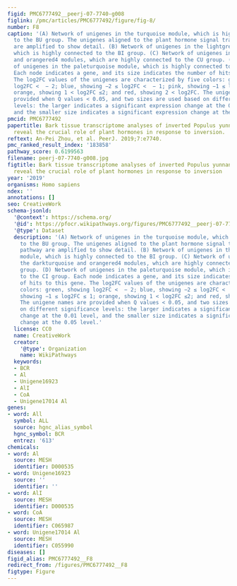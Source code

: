 ```yaml
---
figid: PMC6777492__peerj-07-7740-g008
figlink: /pmc/articles/PMC6777492/figure/fig-8/
number: F8
caption: '(A) Network of unigenes in the turquoise module, which is highly connected
  to the BU group. The unigenes aligned to the plant hormone signal transduction pathway
  are amplified to show detail. (B) Network of unigenes in the lightgreen module,
  which is highly connected to the BI group. (C) Network of unigenes in the darkturquoise
  and orangered4 modules, which are highly connected to the CU group. (D) Network
  of unigenes in the paleturquoise module, which is highly connected to the CI group.
  Each node indicates a gene, and its size indicates the number of hits to this gene.
  The log2FC values of the unigenes are characterized by five colors: green, showing
  log2FC <  − 2; blue, showing −2 ≤ log2FC <  − 1; pink, showing −1 ≤ log2FC ≤ 1;
  orange, showing 1 < log2FC ≤2; and red, showing 2 < log2FC. The unigene names are
  provided when Q values < 0.05, and two sizes are used based on different significance
  levels: the larger indicates a significant expression change at the 0.01 level,
  and the smaller size indicates a significant expression change at the 0.05 level.'
pmcid: PMC6777492
papertitle: Bark tissue transcriptome analyses of inverted Populus yunnanensis cuttings
  reveal the crucial role of plant hormones in response to inversion.
reftext: An-Pei Zhou, et al. PeerJ. 2019;7:e7740.
pmc_ranked_result_index: '183858'
pathway_score: 0.6199563
filename: peerj-07-7740-g008.jpg
figtitle: Bark tissue transcriptome analyses of inverted Populus yunnanensis cuttings
  reveal the crucial role of plant hormones in response to inversion
year: '2019'
organisms: Homo sapiens
ndex: ''
annotations: []
seo: CreativeWork
schema-jsonld:
  '@context': https://schema.org/
  '@id': https://pfocr.wikipathways.org/figures/PMC6777492__peerj-07-7740-g008.html
  '@type': Dataset
  description: '(A) Network of unigenes in the turquoise module, which is highly connected
    to the BU group. The unigenes aligned to the plant hormone signal transduction
    pathway are amplified to show detail. (B) Network of unigenes in the lightgreen
    module, which is highly connected to the BI group. (C) Network of unigenes in
    the darkturquoise and orangered4 modules, which are highly connected to the CU
    group. (D) Network of unigenes in the paleturquoise module, which is highly connected
    to the CI group. Each node indicates a gene, and its size indicates the number
    of hits to this gene. The log2FC values of the unigenes are characterized by five
    colors: green, showing log2FC <  − 2; blue, showing −2 ≤ log2FC <  − 1; pink,
    showing −1 ≤ log2FC ≤ 1; orange, showing 1 < log2FC ≤2; and red, showing 2 < log2FC.
    The unigene names are provided when Q values < 0.05, and two sizes are used based
    on different significance levels: the larger indicates a significant expression
    change at the 0.01 level, and the smaller size indicates a significant expression
    change at the 0.05 level.'
  license: CC0
  name: CreativeWork
  creator:
    '@type': Organization
    name: WikiPathways
  keywords:
  - BCR
  - Al
  - Unigene16923
  - AlI
  - CoA
  - Unigene17014 Al
genes:
- word: All
  symbol: ALL
  source: hgnc_alias_symbol
  hgnc_symbol: BCR
  entrez: '613'
chemicals:
- word: Al
  source: MESH
  identifier: D000535
- word: Unigene16923
  source: ''
  identifier: ''
- word: AlI
  source: MESH
  identifier: D000535
- word: CoA
  source: MESH
  identifier: C065987
- word: Unigene17014 Al
  source: MESH
  identifier: C055990
diseases: []
figid_alias: PMC6777492__F8
redirect_from: /figures/PMC6777492__F8
figtype: Figure
---
```

